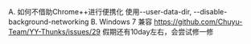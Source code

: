 A. 如何不借助Chrome++进行便携化
使用--user-data-dir, --disable-background-networking
B. Windows 7 兼容
https://github.com/Chuyu-Team/YY-Thunks/issues/29
假期还有10day左右，会尝试修一修
